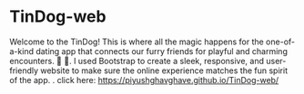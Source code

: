 # TinDog-web
Welcome to the TinDog! This is where all the magic happens for the one-of-a-kind dating app that connects our furry friends for playful and charming encounters. 🐾  🐶. I used Bootstrap to create a sleek, responsive, and user-friendly website to make sure the online experience matches the fun spirit of the app. .
click here: https://piyushghavghave.github.io/TinDog-web/
